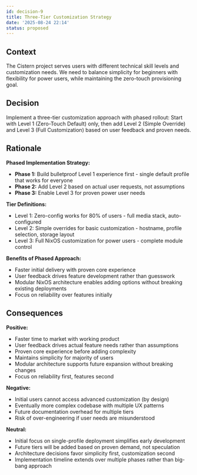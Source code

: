 ```yaml
---
id: decision-9
title: Three-Tier Customization Strategy
date: '2025-08-24 22:14'
status: proposed
---
```

## Context

The Cistern project serves users with different technical skill levels and customization needs. We need to balance simplicity for beginners with flexibility for power users, while maintaining the zero-touch provisioning goal.

## Decision

Implement a three-tier customization approach with phased rollout: Start with Level 1 (Zero-Touch Default) only, then add Level 2 (Simple Override) and Level 3 (Full Customization) based on user feedback and proven needs.

## Rationale

**Phased Implementation Strategy:**
- **Phase 1:** Build bulletproof Level 1 experience first - single default profile that works for everyone
- **Phase 2:** Add Level 2 based on actual user requests, not assumptions
- **Phase 3:** Enable Level 3 for proven power user needs

**Tier Definitions:**
- Level 1: Zero-config works for 80% of users - full media stack, auto-configured
- Level 2: Simple overrides for basic customization - hostname, profile selection, storage layout  
- Level 3: Full NixOS customization for power users - complete module control

**Benefits of Phased Approach:**
- Faster initial delivery with proven core experience
- User feedback drives feature development rather than guesswork
- Modular NixOS architecture enables adding options without breaking existing deployments
- Focus on reliability over features initially

## Consequences

**Positive:**
- Faster time to market with working product
- User feedback drives actual feature needs rather than assumptions
- Proven core experience before adding complexity
- Maintains simplicity for majority of users
- Modular architecture supports future expansion without breaking changes
- Focus on reliability first, features second

**Negative:**
- Initial users cannot access advanced customization (by design)
- Eventually more complex codebase with multiple UX patterns
- Future documentation overhead for multiple tiers
- Risk of over-engineering if user needs are misunderstood

**Neutral:**
- Initial focus on single-profile deployment simplifies early development
- Future tiers will be added based on proven demand, not speculation
- Architecture decisions favor simplicity first, customization second
- Implementation timeline extends over multiple phases rather than big-bang approach
